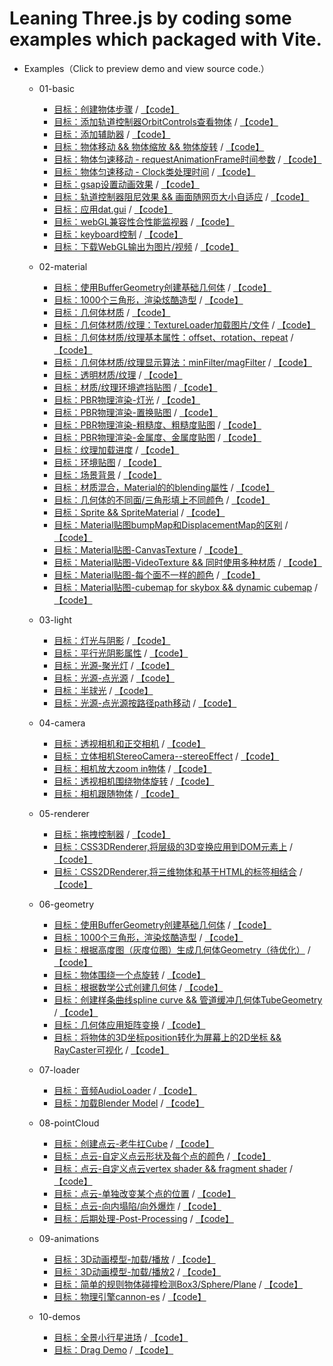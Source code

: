 # Leaning Three.js by coding some examples which packaged with Vite.
- Examples（Click to preview demo and view source code.）
  - 01-basic
    - [目标：创建物体步骤](https://mcc1999.github.io/learning-threejs/src/pages/01-basic_01-main.html) / [【code】](src/examples/01-basic/01-main.ts)
    - [目标：添加轨道控制器OrbitControls查看物体](https://mcc1999.github.io/learning-threejs/src/pages/01-basic_02-main.html) / [【code】](src/examples/01-basic/02-main.ts)
    - [目标：添加辅助器](https://mcc1999.github.io/learning-threejs/src/pages/01-basic_03-main.html) / [【code】](src/examples/01-basic/03-main.ts)
    - [目标：物体移动 && 物体缩放 && 物体旋转](https://mcc1999.github.io/learning-threejs/src/pages/01-basic_04-main.html) / [【code】](src/examples/01-basic/04-main.ts)
    - [目标：物体匀速移动 - requestAnimationFrame时间参数](https://mcc1999.github.io/learning-threejs/src/pages/01-basic_05-main.html) / [【code】](src/examples/01-basic/05-main.ts)
    - [目标：物体匀速移动 - Clock类处理时间](https://mcc1999.github.io/learning-threejs/src/pages/01-basic_06-main.html) / [【code】](src/examples/01-basic/06-main.ts)
    - [目标：gsap设置动画效果](https://mcc1999.github.io/learning-threejs/src/pages/01-basic_07-main.html) / [【code】](src/examples/01-basic/07-main.ts)
    - [目标：轨道控制器阻尼效果 && 画面随网页大小自适应](https://mcc1999.github.io/learning-threejs/src/pages/01-basic_08-main.html) / [【code】](src/examples/01-basic/08-main.ts)
    - [目标：应用dat.gui](https://mcc1999.github.io/learning-threejs/src/pages/01-basic_09-main.html) / [【code】](src/examples/01-basic/09-main.ts)
    - [目标：webGL兼容性合性能监视器](https://mcc1999.github.io/learning-threejs/src/pages/01-basic_11-main.html) / [【code】](src/examples/01-basic/11-main.ts)
    - [目标：keyboard控制](https://mcc1999.github.io/learning-threejs/src/pages/01-basic_12-main.html) / [【code】](src/examples/01-basic/12-main.ts)
    - [目标：下载WebGL输出为图片/视频](https://mcc1999.github.io/learning-threejs/src/pages/01-basic_13-main.html) / [【code】](src/examples/01-basic/13-main.ts)

  - 02-material
    - [目标：使用BufferGeometry创建基础几何体](https://mcc1999.github.io/learning-threejs/src/pages/02-material_01-main.html) / [【code】](src/examples/02-material/01-main.ts)
    - [目标：1000个三角形，渲染炫酷造型](https://mcc1999.github.io/learning-threejs/src/pages/02-material_02-main.html) / [【code】](src/examples/02-material/02-main.ts)
    - [目标：几何体材质](https://mcc1999.github.io/learning-threejs/src/pages/02-material_03-main.html) / [【code】](src/examples/02-material/03-main.ts)
    - [目标：几何体材质/纹理：TextureLoader加载图片/文件](https://mcc1999.github.io/learning-threejs/src/pages/02-material_04-main.html) / [【code】](src/examples/02-material/04-main.ts)
    - [目标：几何体材质/纹理基本属性：offset、rotation、repeat](https://mcc1999.github.io/learning-threejs/src/pages/02-material_05-main.html) / [【code】](src/examples/02-material/05-main.ts)
    - [目标：几何体材质/纹理显示算法：minFilter/magFilter](https://mcc1999.github.io/learning-threejs/src/pages/02-material_06-main.html) / [【code】](src/examples/02-material/06-main.ts)
    - [目标：透明材质/纹理](https://mcc1999.github.io/learning-threejs/src/pages/02-material_07-main.html) / [【code】](src/examples/02-material/07-main.ts)
    - [目标：材质/纹理环境遮挡贴图](https://mcc1999.github.io/learning-threejs/src/pages/02-material_08-main.html) / [【code】](src/examples/02-material/08-main.ts)
    - [目标：PBR物理渲染-灯光](https://mcc1999.github.io/learning-threejs/src/pages/02-material_09-main.html) / [【code】](src/examples/02-material/09-main.ts)
    - [目标：PBR物理渲染-置换贴图](https://mcc1999.github.io/learning-threejs/src/pages/02-material_10-main.html) / [【code】](src/examples/02-material/10-main.ts)
    - [目标：PBR物理渲染-粗糙度、粗糙度贴图](https://mcc1999.github.io/learning-threejs/src/pages/02-material_11-main.html) / [【code】](src/examples/02-material/11-main.ts)
    - [目标：PBR物理渲染-金属度、金属度贴图](https://mcc1999.github.io/learning-threejs/src/pages/02-material_12-main.html) / [【code】](src/examples/02-material/12-main.ts)
    - [目标：纹理加载进度](https://mcc1999.github.io/learning-threejs/src/pages/02-material_13-main.html) / [【code】](src/examples/02-material/13-main.ts)
    - [目标：环境贴图](https://mcc1999.github.io/learning-threejs/src/pages/02-material_14-main.html) / [【code】](src/examples/02-material/14-main.ts)
    - [目标：场景背景](https://mcc1999.github.io/learning-threejs/src/pages/02-material_15-main.html) / [【code】](src/examples/02-material/15-main.ts)
    - [目标：材质混合，Material的的blending屬性](https://mcc1999.github.io/learning-threejs/src/pages/02-material_16-main.html) / [【code】](src/examples/02-material/16-main.ts)
    - [目标：几何体的不同面/三角形填上不同颜色](https://mcc1999.github.io/learning-threejs/src/pages/02-material_17-main.html) / [【code】](src/examples/02-material/17-main.ts)
    - [目标：Sprite && SpriteMaterial](https://mcc1999.github.io/learning-threejs/src/pages/02-material_18-main.html) / [【code】](src/examples/02-material/18-main.ts)
    - [目标：Material贴图bumpMap和DisplacementMap的区别](https://mcc1999.github.io/learning-threejs/src/pages/02-material_19-main.html) / [【code】](src/examples/02-material/19-main.ts)
    - [目标：Material贴图-CanvasTexture](https://mcc1999.github.io/learning-threejs/src/pages/02-material_20-main.html) / [【code】](src/examples/02-material/20-main.ts)
    - [目标：Material贴图-VideoTexture && 同时使用多种材质](https://mcc1999.github.io/learning-threejs/src/pages/02-material_21-main.html) / [【code】](src/examples/02-material/21-main.ts)
    - [目标：Material贴图-每个面不一样的颜色](https://mcc1999.github.io/learning-threejs/src/pages/02-material_22-main.html) / [【code】](src/examples/02-material/22-main.ts)
    - [目标：Material贴图-cubemap for skybox && dynamic cubemap](https://mcc1999.github.io/learning-threejs/src/pages/02-material_23-main.html) / [【code】](src/examples/02-material/23-main.ts)

  - 03-light
    - [目标：灯光与阴影](https://mcc1999.github.io/learning-threejs/src/pages/03-light_01-main.html) / [【code】](src/examples/03-light/01-main.ts)
    - [目标：平行光阴影属性](https://mcc1999.github.io/learning-threejs/src/pages/03-light_02-main.html) / [【code】](src/examples/03-light/02-main.ts)
    - [目标：光源-聚光灯](https://mcc1999.github.io/learning-threejs/src/pages/03-light_03-main.html) / [【code】](src/examples/03-light/03-main.ts)
    - [目标：光源-点光源](https://mcc1999.github.io/learning-threejs/src/pages/03-light_04-main.html) / [【code】](src/examples/03-light/04-main.ts)
    - [目标：半球光](https://mcc1999.github.io/learning-threejs/src/pages/03-light_05-main.html) / [【code】](src/examples/03-light/05-main.ts)
    - [目标：光源-点光源按路径path移动](https://mcc1999.github.io/learning-threejs/src/pages/03-light_06-main.html) / [【code】](src/examples/03-light/06-main.ts)

  - 04-camera
    - [目标：透视相机和正交相机](https://mcc1999.github.io/learning-threejs/src/pages/04-camera_02-main.html) / [【code】](src/examples/04-camera/02-main.ts)
    - [目标：立体相机StereoCamera--stereoEffect](https://mcc1999.github.io/learning-threejs/src/pages/04-camera_03-main.html) / [【code】](src/examples/04-camera/03-main.ts)
    - [目标：相机放大zoom in物体](https://mcc1999.github.io/learning-threejs/src/pages/04-camera_04-main.html) / [【code】](src/examples/04-camera/04-main.ts)
    - [目标：透视相机围绕物体旋转](https://mcc1999.github.io/learning-threejs/src/pages/04-camera_05-main.html) / [【code】](src/examples/04-camera/05-main.ts)
    - [目标：相机跟随物体](https://mcc1999.github.io/learning-threejs/src/pages/04-camera_1-main.html) / [【code】](src/examples/04-camera/1-main.ts)

  - 05-renderer
    - [目标：拖拽控制器](https://mcc1999.github.io/learning-threejs/src/pages/05-renderer_01-main.html) / [【code】](src/examples/05-renderer/01-main.ts)
    - [目标：CSS3DRenderer,将层级的3D变换应用到DOM元素上](https://mcc1999.github.io/learning-threejs/src/pages/05-renderer_02-main.html) / [【code】](src/examples/05-renderer/02-main.ts)
    - [目标：CSS2DRenderer,将三维物体和基于HTML的标签相结合](https://mcc1999.github.io/learning-threejs/src/pages/05-renderer_03-main.html) / [【code】](src/examples/05-renderer/03-main.ts)

  - 06-geometry
    - [目标：使用BufferGeometry创建基础几何体](https://mcc1999.github.io/learning-threejs/src/pages/06-geometry_01-main.html) / [【code】](src/examples/06-geometry/01-main.ts)
    - [目标：1000个三角形，渲染炫酷造型](https://mcc1999.github.io/learning-threejs/src/pages/06-geometry_02-main.html) / [【code】](src/examples/06-geometry/02-main.ts)
    - [目标：根据高度图（灰度位图）生成几何体Geometry（待优化）](https://mcc1999.github.io/learning-threejs/src/pages/06-geometry_03-main.html) / [【code】](src/examples/06-geometry/03-main.ts)
    - [目标：物体围绕一个点旋转](https://mcc1999.github.io/learning-threejs/src/pages/06-geometry_04-main.html) / [【code】](src/examples/06-geometry/04-main.ts)
    - [目标：根据数学公式创建几何体](https://mcc1999.github.io/learning-threejs/src/pages/06-geometry_05-main.html) / [【code】](src/examples/06-geometry/05-main.ts)
    - [目标：创建样条曲线spline curve && 管道缓冲几何体TubeGeometry](https://mcc1999.github.io/learning-threejs/src/pages/06-geometry_06-main.html) / [【code】](src/examples/06-geometry/06-main.ts)
    - [目标：几何体应用矩阵变换](https://mcc1999.github.io/learning-threejs/src/pages/06-geometry_07-main.html) / [【code】](src/examples/06-geometry/07-main.ts)
    - [目标：将物体的3D坐标position转化为屏幕上的2D坐标 && RayCaster可视化](https://mcc1999.github.io/learning-threejs/src/pages/06-geometry_08-main.html) / [【code】](src/examples/06-geometry/08-main.ts)

  - 07-loader
    - [目标：音频AudioLoader](https://mcc1999.github.io/learning-threejs/src/pages/07-loader_01-main.html) / [【code】](src/examples/07-loader/01-main.ts)
    - [目标：加载Blender Model](https://mcc1999.github.io/learning-threejs/src/pages/07-loader_02-main.html) / [【code】](src/examples/07-loader/02-main.ts)

  - 08-pointCloud
    - [目标：创建点云-老牛扛Cube](https://mcc1999.github.io/learning-threejs/src/pages/08-pointCloud_01-main.html) / [【code】](src/examples/08-pointCloud/01-main.ts)
    - [目标：点云-自定义点云形状及每个点的颜色](https://mcc1999.github.io/learning-threejs/src/pages/08-pointCloud_02-main.html) / [【code】](src/examples/08-pointCloud/02-main.ts)
    - [目标：点云-自定义点云vertex shader && fragment shader](https://mcc1999.github.io/learning-threejs/src/pages/08-pointCloud_03-main.html) / [【code】](src/examples/08-pointCloud/03-main.ts)
    - [目标：点云-单独改变某个点的位置](https://mcc1999.github.io/learning-threejs/src/pages/08-pointCloud_04-main.html) / [【code】](src/examples/08-pointCloud/04-main.ts)
    - [目标：点云-向内塌陷/向外爆炸](https://mcc1999.github.io/learning-threejs/src/pages/08-pointCloud_05-main.html) / [【code】](src/examples/08-pointCloud/05-main.ts)
    - [目标：后期处理-Post-Processing](https://mcc1999.github.io/learning-threejs/src/pages/08-pointCloud_06-main.html) / [【code】](src/examples/08-pointCloud/06-main.ts)

  - 09-animations
    - [目标：3D动画模型-加载/播放](https://mcc1999.github.io/learning-threejs/src/pages/09-animations_01-main.html) / [【code】](src/examples/09-animations/01-main.ts)
    - [目标：3D动画模型-加载/播放2](https://mcc1999.github.io/learning-threejs/src/pages/09-animations_02-main.html) / [【code】](src/examples/09-animations/02-main.ts)
    - [目标：简单的规则物体碰撞检测Box3/Sphere/Plane](https://mcc1999.github.io/learning-threejs/src/pages/09-animations_03-main.html) / [【code】](src/examples/09-animations/03-main.ts)
    - [目标：物理引擎cannon-es](https://mcc1999.github.io/learning-threejs/src/pages/09-animations_04-main.html) / [【code】](src/examples/09-animations/04-main.ts)

  - 10-demos
    - [目标：全景小行星进场](https://mcc1999.github.io/learning-threejs/src/pages/10-demos_01-main.html) / [【code】](src/examples/10-demos/01-main.ts)
    - [目标：Drag Demo](https://mcc1999.github.io/learning-threejs/src/pages/10-demos_02-main.html) / [【code】](src/examples/10-demos/02-main.ts)



